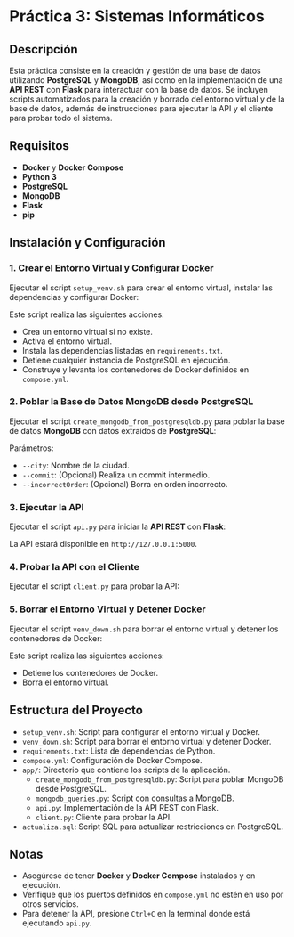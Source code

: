 # Práctica 3: Sistemas Informáticos

## Descripción

Esta práctica consiste en la creación y gestión de una base de datos utilizando **PostgreSQL** y **MongoDB**, así como en la implementación de una **API REST** con **Flask** para interactuar con la base de datos. Se incluyen scripts automatizados para la creación y borrado del entorno virtual y de la base de datos, además de instrucciones para ejecutar la API y el cliente para probar todo el sistema.

## Requisitos

- **Docker** y **Docker Compose**
- **Python 3**
- **PostgreSQL**
- **MongoDB**
- **Flask**
- **pip**

## Instalación y Configuración

### 1. Crear el Entorno Virtual y Configurar Docker

Ejecutar el script `setup_venv.sh` para crear el entorno virtual, instalar las dependencias y configurar Docker:

Este script realiza las siguientes acciones:

- Crea un entorno virtual si no existe.
- Activa el entorno virtual.
- Instala las dependencias listadas en `requirements.txt`.
- Detiene cualquier instancia de PostgreSQL en ejecución.
- Construye y levanta los contenedores de Docker definidos en `compose.yml`.

### 2. Poblar la Base de Datos MongoDB desde PostgreSQL

Ejecutar el script `create_mongodb_from_postgresqldb.py` para poblar la base de datos **MongoDB** con datos extraídos de **PostgreSQL**:

Parámetros:

- `--city`: Nombre de la ciudad.
- `--commit`: (Opcional) Realiza un commit intermedio.
- `--incorrectOrder`: (Opcional) Borra en orden incorrecto.

### 3. Ejecutar la API

Ejecutar el script `api.py` para iniciar la **API REST** con **Flask**:

La API estará disponible en `http://127.0.0.1:5000`.

### 4. Probar la API con el Cliente

Ejecutar el script `client.py` para probar la API:

### 5. Borrar el Entorno Virtual y Detener Docker

Ejecutar el script `venv_down.sh` para borrar el entorno virtual y detener los contenedores de Docker:

Este script realiza las siguientes acciones:

- Detiene los contenedores de Docker.
- Borra el entorno virtual.

## Estructura del Proyecto

- `setup_venv.sh`: Script para configurar el entorno virtual y Docker.
- `venv_down.sh`: Script para borrar el entorno virtual y detener Docker.
- `requirements.txt`: Lista de dependencias de Python.
- `compose.yml`: Configuración de Docker Compose.
- `app/`: Directorio que contiene los scripts de la aplicación.
  - `create_mongodb_from_postgresqldb.py`: Script para poblar MongoDB desde PostgreSQL.
  - `mongodb_queries.py`: Script con consultas a MongoDB.
  - `api.py`: Implementación de la API REST con Flask.
  - `client.py`: Cliente para probar la API.
- `actualiza.sql`: Script SQL para actualizar restricciones en PostgreSQL.

## Notas

- Asegúrese de tener **Docker** y **Docker Compose** instalados y en ejecución.
- Verifique que los puertos definidos en `compose.yml` no estén en uso por otros servicios.
- Para detener la API, presione `Ctrl+C` en la terminal donde está ejecutando `api.py`.
